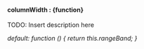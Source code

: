 #### **columnWidth** : {function}

TODO: Insert description here


*default: function () { return this.rangeBand; }* 
